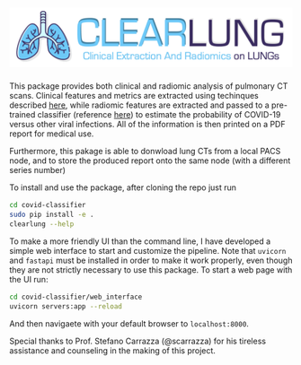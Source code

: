 # <img src="./web_interface/static/logo_sub.png" width=600> 

This package provides both clinical and radiomic analysis of pulmonary CT scans.
Clinical features and metrics are extracted using techinques described [here](https://pubmed.ncbi.nlm.nih.gov/33567361/), while radiomic features are extracted and passed to a pre-trained classifier (reference [here](https://arxiv.org/abs/2109.13931)) to estimate the probability of COVID-19 versus other viral infections. 
All of the information is then printed on a PDF report for medical use.

Furthermore, this pakage is able to donwload lung CTs from a local PACS node, and to store the produced report onto the same node (with a different series number)

To install and use the package, after cloning the repo just run

```bash
cd covid-classifier
sudo pip install -e .
clearlung --help
```

To make a more friendly UI than the command line, I have developed a simple web interface to start and customize the pipeline. Note that `uvicorn` and `fastapi` must be installed in order to make it work properly, even though they are not strictly necessary to use this package. To start a web page with the UI run:

```bash
cd covid-classifier/web_interface
uvicorn servers:app --reload
```
And then navigaete with your default browser to `localhost:8000`.


Special thanks to Prof. Stefano Carrazza (@scarrazza) for his tireless assistance and counseling in the making of this project.
